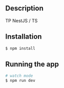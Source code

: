 ## Description

TP NestJS / TS

## Installation

```bash
$ npm install
```

## Running the app

```bash
# watch mode
$ npm run dev

```
